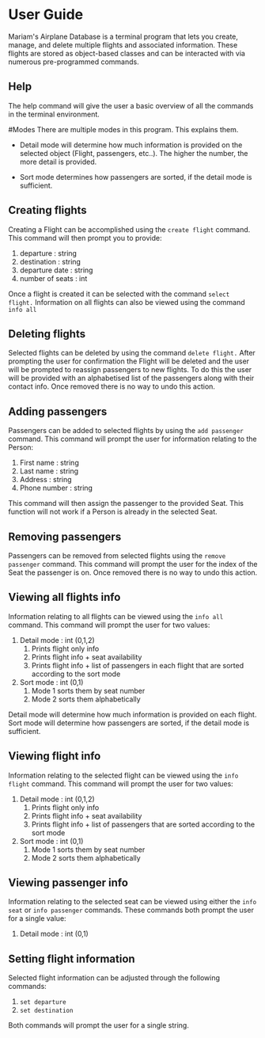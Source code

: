 # User Guide #
Mariam's Airplane Database is a terminal program that lets you create, manage, and delete multiple flights and associated information.  These flights are stored as object-based classes and can be interacted with via numerous pre-programmed commands.

## Help ##
The help command will give the user a basic overview of all the commands in the terminal environment.

#Modes
There are multiple modes in this program. This explains them.

- Detail mode will determine how much information is provided on the selected object (Flight, passengers, etc..). The higher the number, the more detail is provided. 


- Sort mode determines how passengers are sorted, if the detail mode is sufficient.

## Creating flights ##
Creating a Flight can be accomplished using the `create flight` command.  This command will then prompt you to provide:
1. departure : string
2. destination : string
3. departure date : string
4. number of seats : int

Once a flight is created it can be selected with the command `select flight.`  Information on all flights can also be viewed using the command `info all`

## Deleting flights ##
Selected flights can be deleted by using the command `delete flight.` After prompting the user for confirmation the Flight will be deleted and the user will be prompted to reassign passengers to new flights.  To do this the user will be provided with an alphabetised list of the passengers along with their contact info.  Once removed there is no way to undo this action.

## Adding passengers ##
Passengers can be added to selected flights by using the `add passenger` command.  This command will prompt the user for information relating to the Person:
1. First name : string
2. Last name : string
3. Address : string
4. Phone number : string

This command will then assign the passenger to the provided Seat.  This function will not work if a Person is already in the selected Seat.

## Removing passengers ##
Passengers can be removed from selected flights using the `remove passenger` command.  This command will prompt the user for the index of the Seat the passenger is on.  Once removed there is no way to undo this action.

## Viewing all flights info ##
Information relating to all flights can be viewed using the `info all` command.  This command will prompt the user for two values:
1. Detail mode : int (0,1,2)
   1. Prints flight only info
   2. Prints flight info + seat availability
   3. Prints flight info + list of passengers in each flight that are sorted according to the sort mode
2. Sort mode : int (0,1)
   1. Mode 1 sorts them by seat number
   2. Mode 2 sorts them alphabetically

Detail mode will determine how much information is provided on each flight.
Sort mode will determine how passengers are sorted, if the detail mode is sufficient.

## Viewing flight info ##
Information relating to the selected flight can be viewed using the `info flight` command.  This command will prompt the user for two values:
1. Detail mode : int (0,1,2)
   1. Prints flight only info
   2. Prints flight info + seat availability
   3. Prints flight info + list of passengers that are sorted according to the sort mode
2. Sort mode : int (0,1)
   1. Mode 1 sorts them by seat number 
   2. Mode 2 sorts them alphabetically

## Viewing passenger info ##
Information relating to the selected seat can be viewed using either the `info seat` or `info passenger` commands.  These commands both prompt the user for a single value:
1. Detail mode : int (0,1)


## Setting flight information ##
Selected flight information can be adjusted through the following commands:
1. `set departure`
2. `set destination`

Both commands will prompt the user for a single string.